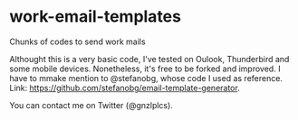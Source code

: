# work-email-templates
Chunks of codes to send work mails

Althought this is a very basic code, I've tested on Oulook, Thunderbird and some mobile devices. Nonetheless, it's free to be forked and improved.
I have to mmake mention to @stefanobg, whose code I used as reference. Link: https://github.com/stefanobg/email-template-generator.

You can contact me on Twitter (@gnzlplcs).